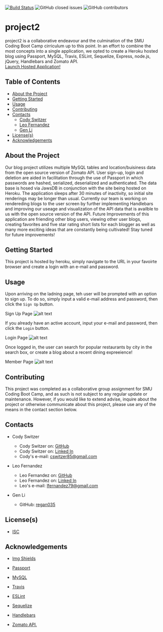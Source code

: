 <!-- Shields -->
[![Build Status](https://travis-ci.com/lfernandez79/project2.svg?branch=master)](https://travis-ci.com/lfernandez79/project2)
![GitHub closed issues](https://img.shields.io/github/issues-closed/lfernandez79/project2)
![GitHub contributors](https://img.shields.io/github/contributors/lfernandez79/project2)

# project2

project2 is a collaborative endeavour and the culmination of the SMU Coding Boot Camp cirriculum up to this point. In an effort to combine the most concepts into a single application, we opted to create a Heroku hosted blog using Passport, MySQL, Travis, ESLint, Sequelize, Express, node.js, jQuery, Handlebars and Zomato API.  
[Launch Hosted Application!](https://project2-cody-gen-leo.herokuapp.com/      "Launch Project 2")

<!-- TABLE OF CONTENTS -->
## Table of Contents

* [About the Project](#About-the-project)
* [Getting Started](#Getting-started)
* [Usage](#Usage)
* [Contributing](#Contributing)
* [Contacts](#Contacts)
  * [Cody Switzer](https://cswitzer85.github.io/Basic-Portfolio/     "cswitzer85's GitHub")
  * [Leo Fernandez](#Contact)
  * [Gen Li](#Contacts)
* [License(s)](#License(s))
* [Acknowledgements](#Acknowledgements)

## About the Project

Our blog project utilizes multiple MySQL tables and location/buisiness data from the open source version of Zomato API. User sign-up, login and deletion are aided in facilitation through the use of Passport in which passwords are hashed, serialized, deserialized and authenticated. The data base is hosed via JawsDB in conjunction with the site being hosted on Heroku. The application sleeps after 30 minutes of inactivity, so initial site renderings may be longer than usual. Currently our team is working on rendereding blogs to the user screen by further implementing Handlebars and improving our useage and visualization of the API data that is availble to us with the open source version of the API. Future Improvements of this application are friending other blog users, viewing other user blogs, creating favorites and five star rating short lists for each blogger as well as many more exciting ideas that are constantly being cultivated!   Stay tuned for future improvements!

## Getting Started

This project is hosted by heroku, simply navigate to the URL in your favoirte browser and create a login with an e-mail and password.

## Usage

Upon arriving on the ladning page, teh user will be prompted with an option to sign up. To do so, simply input a valid e-mail address and password, then click the `Sign Up` button.

Sign Up Page ![alt text](https://github.com/lfernandez79/project2/blob/master/assets/project2SignUpPage.png?raw=true)

If you already have an active account, input your e-mail and password, then click the `Login` button.

Login Page ![alt text](https://github.com/lfernandez79/project2/blob/master/assets/project2LogInPage.png?raw=true)

Once logged in, the user can search for popular restaurants by city in the search box, or create a blog about a recent dining expreeience!

Member Page ![alt text](https://github.com/lfernandez79/project2/blob/master/assets/project2MemberPage.png?raw=true)

## Contributing

This project was completed as a collaborative group assignment for SMU Coding Boot Camp, and as such is not subject to any regular update or maintenance. However, if you would like to extend advise, inquire about the project or otherwise communicate about this project, please use any of the means in the contact section below.

## Contacts

* Cody Switzer
  * Cody Switzer on:  [GitHub](https://github.com/cswitzer85      "cswitzer85's GitHub")
  * Cody Switzer on:  [Linked In](https://www.linkedin.com/in/cody-switzer-1429593a/ "cody-switzer-1429593a Linked In")
  * Cody's e-mail:  cswitzer85@gmail.com  
  
* Leo Fernandez
  * Leo Fernandez on:  [GitHub](https://github.com/lfernandez79      "lfernandez79's GitHub")  
  * Leo Fernandez on:  [Linked In](https://www.linkedin.com/in/joseleonardofernandez/ "joseleonardofernandez Linked In")
  * Leo's e-mail:  lfernandez79@gmail.com



* Gen Li
  * GitHub:   [regan035](https://github.com/regan035     "regan035's GitHub")  

## License(s)

* [ISC](https://opensource.org/licenses/ISC)

## Acknowledgements

* [Img Shields](https://shields.io)

* [Passport](http://www.passportjs.org/)

* [MySQL](https://www.mysql.com/)

* [Travis](https://travis-ci.org/)

* [ESLint](https://eslint.org/)

* [Sequelize](https://sequelize.org/)

* [Handlebars](https://handlebarsjs.com/)

* [Zomato API. ](https://www.zomato.com/plano-tx)